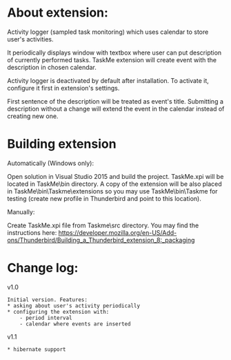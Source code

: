 About extension:
===============

Activity logger (sampled task monitoring) which uses calendar to store user's activities.

It periodically displays window with textbox where user can put description of currently performed tasks.
TaskMe extension will create event with the description in chosen calendar.

Activity logger is deactivated by default after installation. To activate it, configure it first in extension's settings.

First sentence of the description will be treated as event's title. Submitting a description without a change 
will extend the event in the calendar instead of creating new one.

Building extension
==================

Automatically (Windows only):

  Open solution in Visual Studio 2015 and build the project.
  TaskMe.xpi will be located in TaskMe\bin directory. 
  A copy of the extension will be also placed in TaskMe\bin\Taskme\extensions so you may use TaskMe\bin\Taskme for testing (create new profile in Thunderbird and point to this location).
  
Manually:

  Create TaskMe.xpi file from Taskme\src directory. You may find the instructions here:
  https://developer.mozilla.org/en-US/Add-ons/Thunderbird/Building_a_Thunderbird_extension_8:_packaging

Change log:
==========

 v1.0
 
    Initial version. Features:
	* asking about user's activity periodically
	* configuring the extension with:
	    - period interval
		- calendar where events are inserted

 v1.1
 
	* hibernate support